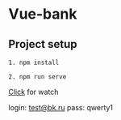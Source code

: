 # Vue-bank

## Project setup
```
1. npm install 

2. npm run serve
```
[Click](https://yarkirs.ru/) for watch 

login: test@bk.ru
pass: qwerty1
